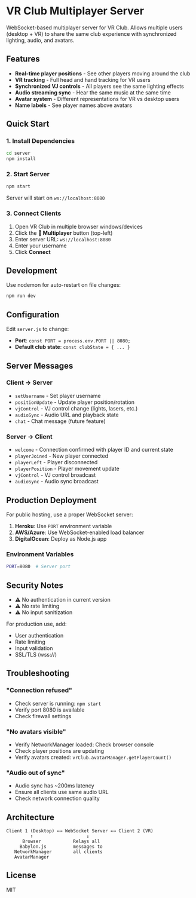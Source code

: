 # VR Club Multiplayer Server

WebSocket-based multiplayer server for VR Club. Allows multiple users (desktop + VR) to share the same club experience with synchronized lighting, audio, and avatars.

## Features

- **Real-time player positions** - See other players moving around the club
- **VR tracking** - Full head and hand tracking for VR users
- **Synchronized VJ controls** - All players see the same lighting effects
- **Audio streaming sync** - Hear the same music at the same time
- **Avatar system** - Different representations for VR vs desktop users
- **Name labels** - See player names above avatars

## Quick Start

### 1. Install Dependencies

```bash
cd server
npm install
```

### 2. Start Server

```bash
npm start
```

Server will start on `ws://localhost:8080`

### 3. Connect Clients

1. Open VR Club in multiple browser windows/devices
2. Click the **👥 Multiplayer** button (top-left)
3. Enter server URL: `ws://localhost:8080`
4. Enter your username
5. Click **Connect**

## Development

Use nodemon for auto-restart on file changes:

```bash
npm run dev
```

## Configuration

Edit `server.js` to change:

- **Port**: `const PORT = process.env.PORT || 8080;`
- **Default club state**: `const clubState = { ... }`

## Server Messages

### Client → Server

- `setUsername` - Set player username
- `positionUpdate` - Update player position/rotation
- `vjControl` - VJ control change (lights, lasers, etc.)
- `audioSync` - Audio URL and playback state
- `chat` - Chat message (future feature)

### Server → Client

- `welcome` - Connection confirmed with player ID and current state
- `playerJoined` - New player connected
- `playerLeft` - Player disconnected
- `playerPosition` - Player movement update
- `vjControl` - VJ control broadcast
- `audioSync` - Audio sync broadcast

## Production Deployment

For public hosting, use a proper WebSocket server:

1. **Heroku**: Use `PORT` environment variable
2. **AWS/Azure**: Use WebSocket-enabled load balancer
3. **DigitalOcean**: Deploy as Node.js app

### Environment Variables

```bash
PORT=8080  # Server port
```

## Security Notes

- ⚠️ No authentication in current version
- ⚠️ No rate limiting
- ⚠️ No input sanitization

For production use, add:
- User authentication
- Rate limiting
- Input validation
- SSL/TLS (wss://)

## Troubleshooting

### "Connection refused"
- Check server is running: `npm start`
- Verify port 8080 is available
- Check firewall settings

### "No avatars visible"
- Verify NetworkManager loaded: Check browser console
- Check player positions are updating
- Verify avatars created: `vrClub.avatarManager.getPlayerCount()`

### "Audio out of sync"
- Audio sync has ~200ms latency
- Ensure all clients use same audio URL
- Check network connection quality

## Architecture

```
Client 1 (Desktop) ←→ WebSocket Server ←→ Client 2 (VR)
         ↑                    ↓
      Browser            Relays all
     Babylon.js          messages to
   NetworkManager        all clients
   AvatarManager
```

## License

MIT
